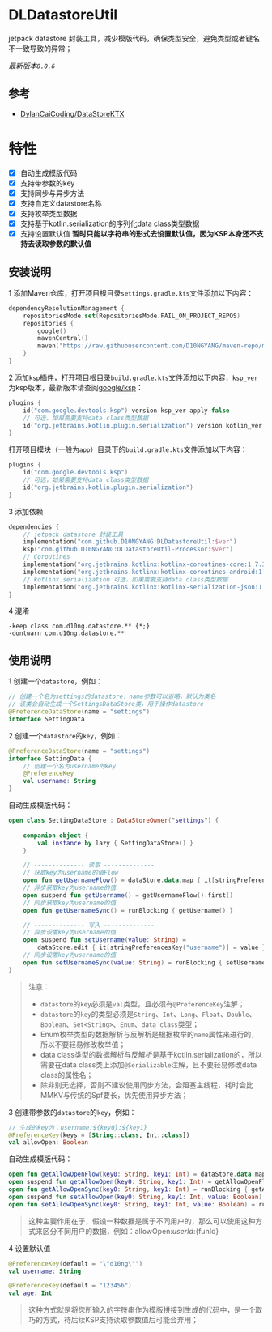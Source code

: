 # DLDatastoreUtil

jetpack datastore 封装工具，减少模版代码，确保类型安全，避免类型或者键名不一致导致的异常；

*最新版本`0.0.6`*

## 参考
- [DylanCaiCoding/DataStoreKTX](https://github.com/DylanCaiCoding/DataStoreKTX)

# 特性
- [x] 自动生成模版代码
- [x] 支持带参数的key
- [x] 支持同步与异步方法
- [x] 支持自定义datastore名称
- [x] 支持枚举类型数据
- [x] 支持基于kotlin.serialization的序列化data class类型数据
- [x] 支持设置默认值 **暂时只能以字符串的形式去设置默认值，因为KSP本身还不支持去读取参数的默认值**

## 安装说明
1 添加Maven仓库，打开项目根目录`settings.gradle.kts`文件添加以下内容：
```kts
dependencyResolutionManagement {
    repositoriesMode.set(RepositoriesMode.FAIL_ON_PROJECT_REPOS)
    repositories {
        google()
        mavenCentral()
        maven("https://raw.githubusercontent.com/D10NGYANG/maven-repo/main/repository")
    }
}
```

2 添加`ksp`插件，打开项目根目录`build.gradle.kts`文件添加以下内容，`ksp_ver`为ksp版本，最新版本请查阅[google/ksp](https://github.com/google/ksp/releases)：
```kts
plugins {
    id("com.google.devtools.ksp") version ksp_ver apply false
    // 可选，如果需要支持data class类型数据
    id("org.jetbrains.kotlin.plugin.serialization") version kotlin_ver apply false
}
```
打开项目模块（一般为`app`）目录下的`build.gradle.kts`文件添加以下内容：
```kts
plugins {
    id("com.google.devtools.ksp")
    // 可选，如果需要支持data class类型数据
    id("org.jetbrains.kotlin.plugin.serialization")
}
```

3 添加依赖
```kts
dependencies {
    // jetpack datastore 封装工具
    implementation("com.github.D10NGYANG:DLDatastoreUtil:$ver")
    ksp("com.github.D10NGYANG:DLDatastoreUtil-Processor:$ver")
    // Coroutines
    implementation("org.jetbrains.kotlinx:kotlinx-coroutines-core:1.7.3")
    implementation("org.jetbrains.kotlinx:kotlinx-coroutines-android:1.7.3")
    // kotlinx.serialization 可选，如果需要支持data class类型数据
    implementation("org.jetbrains.kotlinx:kotlinx-serialization-json:1.6.0")
}
```

4 混淆
```properties
-keep class com.d10ng.datastore.** {*;}
-dontwarn com.d10ng.datastore.**
```

## 使用说明
1 创建一个`datastore`，例如：
```kotlin
// 创建一个名为settings的datastore，name参数可以省略，默认为类名
// 该类会自动生成一个SettingsDataStore类，用于操作datastore
@PreferenceDataStore(name = "settings")
interface SettingData
```

2 创建一个`datastore`的`key`，例如：
```kotlin
@PreferenceDataStore(name = "settings")
interface SettingData {
    // 创建一个名为username的key
    @PreferenceKey
    val username: String
}
```
自动生成模版代码：
```kotlin
open class SettingDataStore : DataStoreOwner("settings") {
    
    companion object {
        val instance by lazy { SettingDataStore() }
    }

    // -------------- 读取 --------------
    // 获取key为username的值Flow
    open fun getUsernameFlow() = dataStore.data.map { it[stringPreferencesKey("username")] }
    // 异步获取key为username的值
    open suspend fun getUsername() = getUsernameFlow().first()
    // 同步获取key为username的值
    open fun getUsernameSync() = runBlocking { getUsername() }

    // -------------- 写入 --------------
    // 异步设置key为username的值
    open suspend fun setUsername(value: String) =
        dataStore.edit { it[stringPreferencesKey("username")] = value }
    // 同步设置key为username的值
    open fun setUsernameSync(value: String) = runBlocking { setUsername(value) }
}
```
> 注意：
> - `datastore`的`key`必须是`val`类型，且必须有`@PreferenceKey`注解；
> - `datastore`的`key`的类型必须是`String`、`Int`、`Long`、`Float`、`Double`、`Boolean`、`Set<String>`、`Enum`、`data class`类型；
> - Enum枚举类型的数据解析与反解析是根据枚举的`name`属性来进行的，所以不要轻易修改枚举值；
> - data class类型的数据解析与反解析是基于kotlin.serialization的，所以需要在data class类上添加`@Serializable`注解，且不要轻易修改data class的属性名；
> - 除非别无选择，否则不建议使用同步方法，会阻塞主线程，耗时会比MMKV与传统的Spf要长，优先使用异步方法；

3 创建带参数的`datastore`的`key`，例如：
```kotlin
// 生成的key为：username:${key0}:${key1}
@PreferenceKey(keys = [String::class, Int::class])
val allowOpen: Boolean
```
自动生成模版代码：
```kotlin
open fun getAllowOpenFlow(key0: String, key1: Int) = dataStore.data.map { it[booleanPreferencesKey("allowOpen:${key0}:${key1}")] }
open suspend fun getAllowOpen(key0: String, key1: Int) = getAllowOpenFlow(key0, key1).first()
open fun getAllowOpenSync(key0: String, key1: Int) = runBlocking { getAllowOpen(key0, key1) }
open suspend fun setAllowOpen(key0: String, key1: Int, value: Boolean) = dataStore.edit { it[booleanPreferencesKey("allowOpen:${key0}:${key1}")] = value }
open fun setAllowOpenSync(key0: String, key1: Int, value: Boolean) = runBlocking { setAllowOpen(key0, key1, value) }
```
> 这种主要作用在于，假设一种数据是属于不同用户的，那么可以使用这种方式来区分不同用户的数据，例如：allowOpen:${userId}:${funId}

4 设置默认值
```kotlin
@PreferenceKey(default = "\"d10ng\"")
val username: String

@PreferenceKey(default = "123456")
val age: Int
```
> 这种方式就是将您所输入的字符串作为模版拼接到生成的代码中，是一个取巧的方式，待后续KSP支持读取参数值后可能会弃用；